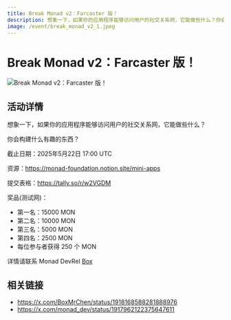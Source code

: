 ```yaml
---
title: Break Monad v2：Farcaster 版！
description: 想象一下，如果你的应用程序能够访问用户的社交关系网，它能做些什么？你会构建什么有趣的东西？
image: /event/break_monad_v2_1.jpeg
---
```


# Break Monad v2：Farcaster 版！

![Break Monad v2：Farcaster 版！](/event/break_monad_v2_1.jpeg)

## 活动详情

想象一下，如果你的应用程序能够访问用户的社交关系网，它能做些什么？

你会构建什么有趣的东西？

截止日期：2025年5月22日 17:00 UTC

资源：https://monad-foundation.notion.site/mini-apps

提交表格：https://tally.so/r/w2VGDM

奖品(测试网)：
- 第一名：15000 MON
- 第二名：10000 MON
- 第三名：5000 MON
- 第四名：2500 MON
- 每位参与者获得 250 个 MON

详情请联系 Monad DevRel [Box](https://x.com/BoxMrChen)

## 相关链接

- https://x.com/BoxMrChen/status/1918168588281888976
- https://x.com/monad_dev/status/1917962122375647611

